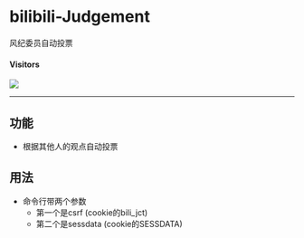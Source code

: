 # bilibili-Judgement

风纪委员自动投票

#### Visitors
![](https://count.getloli.com/get/@RimuruChan-bilibiliJudgement?theme=rule34)
___

## 功能

- 根据其他人的观点自动投票

## 用法

- 命令行带两个参数
    - 第一个是csrf (cookie的bili_jct)
    - 第二个是sessdata (cookie的SESSDATA)